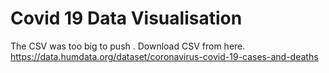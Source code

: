 
# Covid 19 Data Visualisation

The CSV was too big to push . Download CSV from here.
https://data.humdata.org/dataset/coronavirus-covid-19-cases-and-deaths

